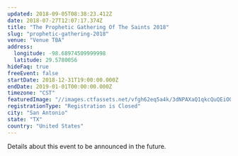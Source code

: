 ```yaml
---
updated: 2018-09-05T08:38:23.412Z
date: 2018-07-27T12:07:17.374Z
title: "The Prophetic Gathering Of The Saints 2018"
slug: "prophetic-gathering-2018"
venue: "Venue TBA"
address:
  longitude: -98.68974509999998
  latitude: 29.5780056
hideFaq: true
freeEvent: false
startDate: 2018-12-31T19:00:00.000Z
endDate: 2019-01-01T00:00:00.000Z
timezone: "CST"
featuredImage: "//images.ctfassets.net/vfgh62eq5a4k/3dNPAXaQ1qkcQuQEiOQs4S/7688f01fa99d7d62dd2dffa6fcb13928/ray-hennessy-299620-unsplash__1_.jpg"
registrationType: "Registration is Closed"
city: "San Antonio"
state: "TX"
country: "United States"
---
```

Details about this event to be announced in the future.
